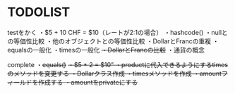 # TODOLIST

testをかく
・$5 + 10 CHF = $10（レートが2:1の場合）
・hashcode()
・nullとの等価性比較
・他のオブジェクトとの等価性比較
・DollarとFrancの重複
・equalsの一般化
・timesの一般化
~~・DollarとFrancの比較~~
・通貨の概念

complete
・~~equals()~~
~~・$5 * 2 = $10”
・productに代入できるようにするtimesのメソッドを変更する
・Dollarクラス作成
・timesメソッドを作成
・amountフィールドを作成する
・amountをprivateにする~~
